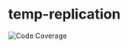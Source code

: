 # temp-replication
![Code Coverage](https://img.shields.io/badge/Code%20Coverage-100%25-success?style=flat)
#
#
